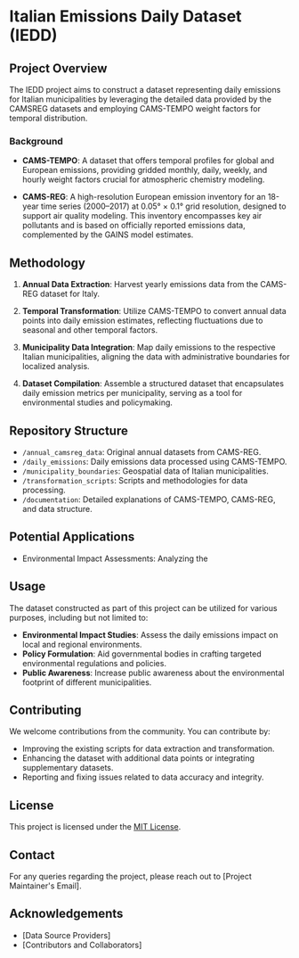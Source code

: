# Italian Emissions Daily Dataset (IEDD)

## Project Overview
The IEDD project aims to construct a dataset representing daily emissions for Italian municipalities by leveraging the detailed data provided by the CAMSREG datasets and employing CAMS-TEMPO weight factors for temporal distribution.

### Background
- **CAMS-TEMPO**: A dataset that offers temporal profiles for global and European emissions, providing gridded monthly, daily, weekly, and hourly weight factors crucial for atmospheric chemistry modeling.

- **CAMS-REG**: A high-resolution European emission inventory for an 18-year time series (2000–2017) at 0.05° × 0.1° grid resolution, designed to support air quality modeling. This inventory encompasses key air pollutants and is based on officially reported emissions data, complemented by the GAINS model estimates.

## Methodology
1. **Annual Data Extraction**: Harvest yearly emissions data from the CAMS-REG dataset for Italy.

2. **Temporal Transformation**: Utilize CAMS-TEMPO to convert annual data points into daily emission estimates, reflecting fluctuations due to seasonal and other temporal factors.

3. **Municipality Data Integration**: Map daily emissions to the respective Italian municipalities, aligning the data with administrative boundaries for localized analysis.

4. **Dataset Compilation**: Assemble a structured dataset that encapsulates daily emission metrics per municipality, serving as a tool for environmental studies and policymaking.

## Repository Structure
- `/annual_camsreg_data`: Original annual datasets from CAMS-REG.
- `/daily_emissions`: Daily emissions data processed using CAMS-TEMPO.
- `/municipality_boundaries`: Geospatial data of Italian municipalities.
- `/transformation_scripts`: Scripts and methodologies for data processing.
- `/documentation`: Detailed explanations of CAMS-TEMPO, CAMS-REG, and data structure.

## Potential Applications
- Environmental Impact Assessments: Analyzing the

## Usage
The dataset constructed as part of this project can be utilized for various purposes, including but not limited to:
- **Environmental Impact Studies**: Assess the daily emissions impact on local and regional environments.
- **Policy Formulation**: Aid governmental bodies in crafting targeted environmental regulations and policies.
- **Public Awareness**: Increase public awareness about the environmental footprint of different municipalities.

## Contributing
We welcome contributions from the community. You can contribute by:
- Improving the existing scripts for data extraction and transformation.
- Enhancing the dataset with additional data points or integrating supplementary datasets.
- Reporting and fixing issues related to data accuracy and integrity.

## License
This project is licensed under the [MIT License](LICENSE).

## Contact
For any queries regarding the project, please reach out to [Project Maintainer's Email].

## Acknowledgements
- [Data Source Providers]
- [Contributors and Collaborators]
